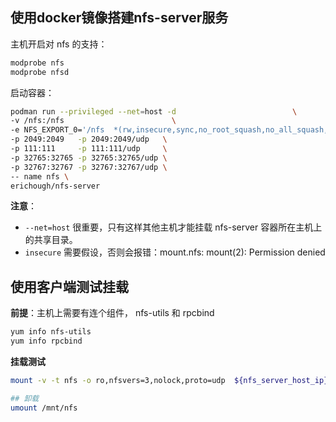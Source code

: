 ## 使用docker镜像搭建nfs-server服务

主机开启对 nfs 的支持：

```bash
modprobe nfs
modprobe nfsd
```

启动容器：

```bash
podman run --privileged --net=host -d                          \
-v /nfs:/nfs                        \
-e NFS_EXPORT_0='/nfs  *(rw,insecure,sync,no_root_squash,no_all_squash,no_subtree_check,nohide,crossmnt)'  \
-p 2049:2049   -p 2049:2049/udp   \
-p 111:111     -p 111:111/udp     \
-p 32765:32765 -p 32765:32765/udp \
-p 32767:32767 -p 32767:32767/udp \
-- name nfs \
erichough/nfs-server
```



**注意**：

* `--net=host` 很重要，只有这样其他主机才能挂载 nfs-server 容器所在主机上的共享目录。
* `insecure` 需要假设，否则会报错：mount.nfs: mount(2): Permission denied



## 使用客户端测试挂载

**前提**：主机上需要有连个组件， nfs-utils 和 rpcbind

```bash
yum info nfs-utils 
yum info rpcbind
```



**挂载测试**

```bash
mount -v -t nfs -o ro,nfsvers=3,nolock,proto=udp  ${nfs_server_host_ip}:/nfs /mnt/nfs

## 卸载
umount /mnt/nfs
```

